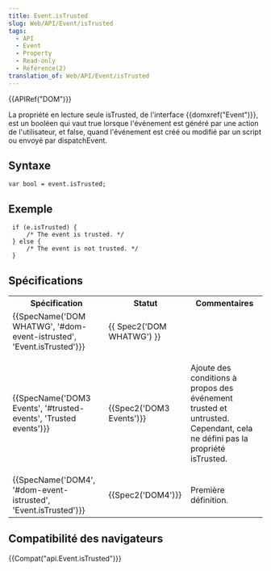 ```yaml
---
title: Event.isTrusted
slug: Web/API/Event/isTrusted
tags:
  - API
  - Event
  - Property
  - Read-only
  - Référence(2)
translation_of: Web/API/Event/isTrusted
---
```

{{APIRef("DOM")}}

La propriété en lecture seule isTrusted, de l'interface {{domxref("Event")}}, est un booléen qui vaut true lorsque l'événement est généré par une action de l'utilisateur, et false, quand l'événement est créé ou modifié par un script ou envoyé par dispatchEvent.

## Syntaxe

    var bool = event.isTrusted;

## Exemple

     if (e.isTrusted) {
         /* The event is trusted. */
     } else {
         /* The event is not trusted. */
     }

## Spécifications

<table class="standard-table">
  <tbody>
    <tr>
      <th scope="col">Spécification</th>
      <th scope="col">Statut</th>
      <th scope="col">Commentaires</th>
    </tr>
    <tr>
      <td>
        {{SpecName('DOM WHATWG', '#dom-event-istrusted', 'Event.isTrusted')}}
      </td>
      <td>{{ Spec2('DOM WHATWG') }}</td>
      <td></td>
    </tr>
    <tr>
      <td>
        {{SpecName('DOM3 Events', '#trusted-events', 'Trusted events')}}
      </td>
      <td>{{Spec2('DOM3 Events')}}</td>
      <td>
        <p>
          Ajoute des conditions à propos des événement trusted et untrusted.
          Cependant, cela ne défini pas la propriété isTrusted.
        </p>
      </td>
    </tr>
    <tr>
      <td>
        {{SpecName('DOM4', '#dom-event-istrusted', 'Event.isTrusted')}}
      </td>
      <td>{{Spec2('DOM4')}}</td>
      <td>Première définition.</td>
    </tr>
  </tbody>
</table>

## Compatibilité des navigateurs

{{Compat("api.Event.isTrusted")}}
